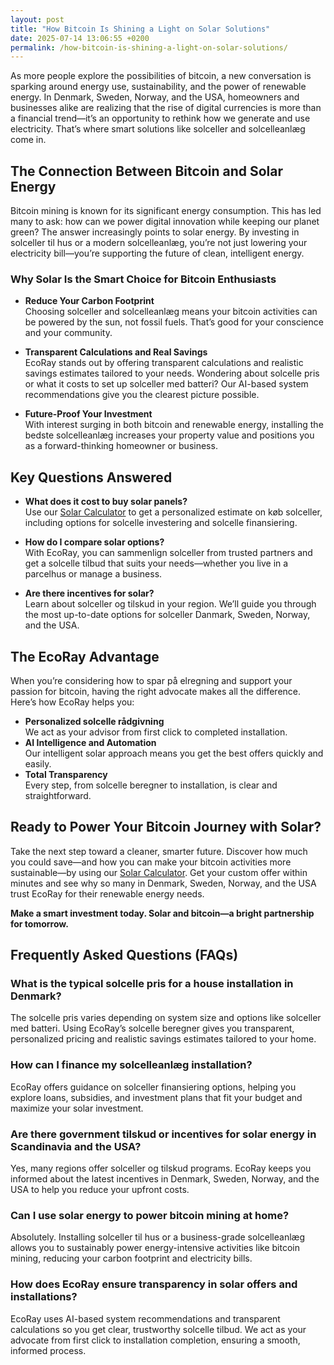 ```yaml
---
layout: post
title: "How Bitcoin Is Shining a Light on Solar Solutions"
date: 2025-07-14 13:06:55 +0200
permalink: /how-bitcoin-is-shining-a-light-on-solar-solutions/
---
```

As more people explore the possibilities of bitcoin, a new conversation is sparking around energy use, sustainability, and the power of renewable energy. In Denmark, Sweden, Norway, and the USA, homeowners and businesses alike are realizing that the rise of digital currencies is more than a financial trend—it’s an opportunity to rethink how we generate and use electricity. That’s where smart solutions like solceller and solcelleanlæg come in.

## The Connection Between Bitcoin and Solar Energy

Bitcoin mining is known for its significant energy consumption. This has led many to ask: how can we power digital innovation while keeping our planet green? The answer increasingly points to solar energy. By investing in solceller til hus or a modern solcelleanlæg, you’re not just lowering your electricity bill—you’re supporting the future of clean, intelligent energy.

### Why Solar Is the Smart Choice for Bitcoin Enthusiasts

- **Reduce Your Carbon Footprint**  
  Choosing solceller and solcelleanlæg means your bitcoin activities can be powered by the sun, not fossil fuels. That’s good for your conscience and your community.

- **Transparent Calculations and Real Savings**  
  EcoRay stands out by offering transparent calculations and realistic savings estimates tailored to your needs. Wondering about solcelle pris or what it costs to set up solceller med batteri? Our AI-based system recommendations give you the clearest picture possible.

- **Future-Proof Your Investment**  
  With interest surging in both bitcoin and renewable energy, installing the bedste solcelleanlæg increases your property value and positions you as a forward-thinking homeowner or business.

## Key Questions Answered

- **What does it cost to buy solar panels?**  
  Use our [Solar Calculator](https://ecoray.dk/en/calculator) to get a personalized estimate on køb solceller, including options for solcelle investering and solcelle finansiering.

- **How do I compare solar options?**  
  With EcoRay, you can sammenlign solceller from trusted partners and get a solcelle tilbud that suits your needs—whether you live in a parcelhus or manage a business.

- **Are there incentives for solar?**  
  Learn about solceller og tilskud in your region. We’ll guide you through the most up-to-date options for solceller Danmark, Sweden, Norway, and the USA.

## The EcoRay Advantage

When you’re considering how to spar på elregning and support your passion for bitcoin, having the right advocate makes all the difference. Here’s how EcoRay helps you:

- **Personalized solcelle rådgivning**  
  We act as your advisor from first click to completed installation.
- **AI Intelligence and Automation**  
  Our intelligent solar approach means you get the best offers quickly and easily.
- **Total Transparency**  
  Every step, from solcelle beregner to installation, is clear and straightforward.

## Ready to Power Your Bitcoin Journey with Solar?

Take the next step toward a cleaner, smarter future. Discover how much you could save—and how you can make your bitcoin activities more sustainable—by using our [Solar Calculator](https://ecoray.dk/en/calculator). Get your custom offer within minutes and see why so many in Denmark, Sweden, Norway, and the USA trust EcoRay for their renewable energy needs.

**Make a smart investment today. Solar and bitcoin—a bright partnership for tomorrow.**

## Frequently Asked Questions (FAQs)

### What is the typical solcelle pris for a house installation in Denmark?

The solcelle pris varies depending on system size and options like solceller med batteri. Using EcoRay’s solcelle beregner gives you transparent, personalized pricing and realistic savings estimates tailored to your home.

### How can I finance my solcelleanlæg installation?

EcoRay offers guidance on solceller finansiering options, helping you explore loans, subsidies, and investment plans that fit your budget and maximize your solar investment.

### Are there government tilskud or incentives for solar energy in Scandinavia and the USA?

Yes, many regions offer solceller og tilskud programs. EcoRay keeps you informed about the latest incentives in Denmark, Sweden, Norway, and the USA to help you reduce your upfront costs.

### Can I use solar energy to power bitcoin mining at home?

Absolutely. Installing solceller til hus or a business-grade solcelleanlæg allows you to sustainably power energy-intensive activities like bitcoin mining, reducing your carbon footprint and electricity bills.

### How does EcoRay ensure transparency in solar offers and installations?

EcoRay uses AI-based system recommendations and transparent calculations so you get clear, trustworthy solcelle tilbud. We act as your advocate from first click to installation completion, ensuring a smooth, informed process.

<script type="application/ld+json">
{
  "@context": "https://schema.org",
  "@type": "BlogPosting",
  "headline": "How Bitcoin Is Shining a Light on Solar Solutions",
  "description": "Explore how bitcoin mining's energy needs intersect with solar solutions like solceller and solcelleanlæg in Denmark, Sweden, Norway, and the USA. Learn about EcoRay's transparent, AI-driven solar advisory and financing options.",
  "author": {
    "@type": "Person",
    "name": "EcoRay"
  },
  "datePublished": "2024-06-01",
  "mainEntityOfPage": {
    "@type": "WebPage",
    "@id": "https://ecoray.dk/en/blog/how-bitcoin-is-shining-a-light-on-solar-solutions"
  },
  "publisher": {
    "@type": "Person",
    "name": "EcoRay"
  },
  "keywords": "solceller, solcelleanlæg, solceller til hus, solcelle pris, køb solceller, bedste solcelleanlæg, solcelle beregner, solceller med batteri, solceller finansiering, hvad koster solceller, solcelle tilbud, solceller og tilskud, solcelle investering, solceller parcelhus, spar på elregning, solcelle rådgivning, sammenlign solceller, solceller 2025, solceller Danmark, solceller gennemsigtighed, B2C, lead generation, solar, automation, AI Intelligence, AI, intelligent solar"
}
</script>

<script type="application/ld+json">
{
  "@context": "https://schema.org",
  "@type": "FAQPage",
  "mainEntity": [
    {
      "@type": "Question",
      "name": "What is the typical solcelle pris for a house installation in Denmark?",
      "acceptedAnswer": {
        "@type": "Answer",
        "text": "The solcelle pris varies depending on system size and options like solceller med batteri. Using EcoRay’s solcelle beregner gives you transparent, personalized pricing and realistic savings estimates tailored to your home."
      }
    },
    {
      "@type": "Question",
      "name": "How can I finance my solcelleanlæg installation?",
      "acceptedAnswer": {
        "@type": "Answer",
        "text": "EcoRay offers guidance on solceller finansiering options, helping you explore loans, subsidies, and investment plans that fit your budget and maximize your solar investment."
      }
    },
    {
      "@type": "Question",
      "name": "Are there government tilskud or incentives for solar energy in Scandinavia and the USA?",
      "acceptedAnswer": {
        "@type": "Answer",
        "text": "Yes, many regions offer solceller og tilskud programs. EcoRay keeps you informed about the latest incentives in Denmark, Sweden, Norway, and the USA to help you reduce your upfront costs."
      }
    },
    {
      "@type": "Question",
      "name": "Can I use solar energy to power bitcoin mining at home?",
      "acceptedAnswer": {
        "@type": "Answer",
        "text": "Absolutely. Installing solceller til hus or a business-grade solcelleanlæg allows you to sustainably power energy-intensive activities like bitcoin mining, reducing your carbon footprint and electricity bills."
      }
    },
    {
      "@type": "Question",
      "name": "How does EcoRay ensure transparency in solar offers and installations?",
      "acceptedAnswer": {
        "@type": "Answer",
        "text": "EcoRay uses AI-based system recommendations and transparent calculations so you get clear, trustworthy solcelle tilbud. We act as your advocate from first click to installation completion, ensuring a smooth, informed process."
      }
    }
  ]
}
</script>